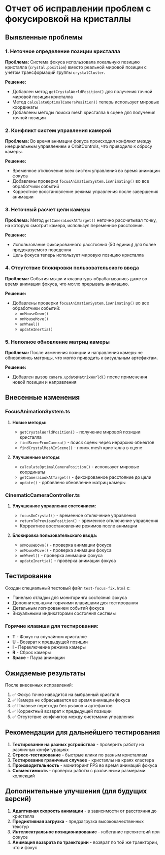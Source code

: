 # Отчет об исправлении проблем с фокусировкой на кристаллы

## Выявленные проблемы

### 1. **Неточное определение позиции кристалла**
**Проблема:** Система фокуса использовала локальную позицию кристалла (`crystal.position`) вместо реальной мировой позиции с учетом трансформаций группы `crystalCluster`.

**Решение:** 
- Добавлен метод `getCrystalWorldPosition()` для получения точной мировой позиции кристалла
- Метод `calculateOptimalCameraPosition()` теперь использует мировые координаты
- Добавлены методы поиска mesh кристалла в сцене для получения точной позиции

### 2. **Конфликт систем управления камерой**
**Проблема:** Во время анимации фокуса происходил конфликт между инерциальным управлением и OrbitControls, что приводило к сбросу камеры.

**Решение:**
- Временное отключение всех систем управления во время анимации фокуса
- Добавлены проверки `focusAnimationSystem.isAnimating()` во все обработчики событий
- Корректное восстановление режима управления после завершения анимации

### 3. **Неточный расчет цели камеры**
**Проблема:** Метод `getCameraLookAtTarget()` неточно рассчитывал точку, на которую смотрит камера, используя переменное расстояние.

**Решение:**
- Использование фиксированного расстояния (50 единиц) для более предсказуемого поведения
- Цель фокуса теперь использует мировую позицию кристалла

### 4. **Отсутствие блокировки пользовательского ввода**
**Проблема:** События мыши и клавиатуры обрабатывались даже во время анимации фокуса, что могло прерывать анимацию.

**Решение:**
- Добавлены проверки `focusAnimationSystem.isAnimating()` во все обработчики событий:
  - `onMouseDown()`
  - `onMouseMove()`
  - `onWheel()`
  - `updateInertia()`

### 5. **Неполное обновление матриц камеры**
**Проблема:** После изменения позиции и направления камеры не обновлялись матрицы, что могло приводить к визуальным артефактам.

**Решение:**
- Добавлен вызов `camera.updateMatrixWorld()` после применения новой позиции и направления

## Внесенные изменения

### FocusAnimationSystem.ts
1. **Новые методы:**
   - `getCrystalWorldPosition()` - получение мировой позиции кристалла
   - `findSceneFromCamera()` - поиск сцены через иерархию объектов
   - `findCrystalMeshInScene()` - поиск mesh кристалла в сцене

2. **Улучшенные методы:**
   - `calculateOptimalCameraPosition()` - использует мировые координаты
   - `getCameraLookAtTarget()` - фиксированное расстояние до цели
   - `update()` - добавлено обновление матриц камеры

### CinematicCameraController.ts
1. **Улучшенное управление состоянием:**
   - `focusOnCrystal()` - временное отключение управления
   - `returnToPreviousPosition()` - временное отключение управления
   - Корректное восстановление режимов после анимации

2. **Блокировка пользовательского ввода:**
   - `onMouseDown()` - проверка анимации фокуса
   - `onMouseMove()` - проверка анимации фокуса
   - `onWheel()` - проверка анимации фокуса
   - `updateInertia()` - проверка анимации фокуса

## Тестирование

Создан специальный тестовый файл `test-focus-fix.html` с:
- Панелью отладки для мониторинга состояния фокуса
- Дополнительными горячими клавишами для тестирования
- Детальным логированием событий фокуса
- Визуальными индикаторами состояния системы

### Горячие клавиши для тестирования:
- **T** - Фокус на случайном кристалле
- **U** - Возврат к предыдущей позиции
- **I** - Переключение режима камеры
- **R** - Сброс камеры
- **Space** - Пауза анимации

## Ожидаемые результаты

После внесенных исправлений:
1. ✅ Фокус точно наводится на выбранный кристалл
2. ✅ Камера не сбрасывается во время анимации фокуса
3. ✅ Плавные переходы без рывков и артефактов
4. ✅ Корректный возврат к предыдущей позиции
5. ✅ Отсутствие конфликтов между системами управления

## Рекомендации для дальнейшего тестирования

1. **Тестирование на разных устройствах** - проверить работу на различных конфигурациях
2. **Стресс-тестирование** - быстрые клики по разным кристаллам
3. **Тестирование граничных случаев** - кристаллы на краях кластера
4. **Производительность** - мониторинг FPS во время анимаций фокуса
5. **Совместимость** - проверка работы с различными размерами коллекций

## Дополнительные улучшения (для будущих версий)

1. **Адаптивная скорость анимации** - в зависимости от расстояния до кристалла
2. **Предиктивная загрузка** - предзагрузка высококачественных текстур
3. **Интеллектуальное позиционирование** - избегание препятствий при фокусе
4. **Анимация возврата по траектории** - возврат по той же траектории, что и фокус
